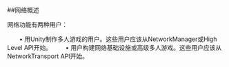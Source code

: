 ##网络概述

网络功能有两种用户：

&emsp;&emsp;• 用Unity制作多人游戏的用户。这些用户应该从NetworkManager或High Level API开始。
&emsp;&emsp;• 用户构建网络基础设施或高级多人游戏。这些用户应该从NetworkTransport API开始。